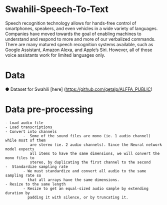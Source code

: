 # Swahili-Speech-To-Text
Speech recognition technology allows for hands-free control of smartphones, speakers,
and even vehicles in a wide variety of languages. Companies have moved towards the
goal of enabling machines to understand and respond to more and more of our
verbalized commands. There are many matured speech recognition systems available,
such as Google Assistant, Amazon Alexa, and Apple’s Siri. However, all of those voice
assistants work for limited languages only.


# Data
● Dataset for Swahili [here] (https://github.com/getalp/ALFFA_PUBLIC)

#  Data pre-processing
    - Load audio file
    - Load transcriptions
    - Convert into channels
            -  Some of the sound files are mono (ie. 1 audio channel) while most of them
               are stereo (ie. 2 audio channels). Since the Neural network model expects
               all items to have the same dimensions, we will convert the mono files to
               stereo, by duplicating the first channel to the second
    -  Standardize sampling rate
            - We must standardize and convert all audio to the same sampling rate so
              that all arrays have the same dimensions.
    - Resize to the same length
            - Resize to get an equal-sized audio sample by extending duration by
              padding it with silence, or by truncating it.



